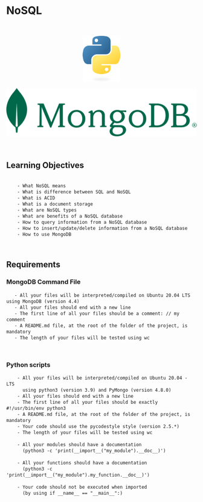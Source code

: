 # NoSQL

$~$

<p align="center">
<img src="https://github.com/Bomays/holbertonschool-higher_level_programming/blob/9441bc9f0855463ba8b62e4f2bc7e68090566757/images/python-logo-only.png" alt="MongoDB/noSQL" width="100"/>
</p>
<p align="center">
<img src="https://github.com/Bomays/holbertonschool-web_back_end/blob/4e8a3778e6abe2ff03fe130d8990903b4ed589c6/NoSQL/images/MongoDB_ForestGreen.png" alt="MongoDB/noSQL" width="Auto"/>
</p>


$~$


## Learning Objectives


```

    - What NoSQL means
    - What is difference between SQL and NoSQL
    - What is ACID
    - What is a document storage
    - What are NoSQL types
    - What are benefits of a NoSQL database
    - How to query information from a NoSQL database
    - How to insert/update/delete information from a NoSQL database
    - How to use MongoDB

```

$~$

## Requirements

### MongoDB Command File

```
   - All your files will be interpreted/compiled on Ubuntu 20.04 LTS using MongoDB (version 4.4)
   - All your files should end with a new line
   - The first line of all your files should be a comment: // my comment
   - A README.md file, at the root of the folder of the project, is mandatory
   - The length of your files will be tested using wc

```

$~$

### Python scripts

```
    - All your files will be interpreted/compiled on Ubuntu 20.04 - LTS
      using python3 (version 3.9) and PyMongo (version 4.8.0)
    - All your files should end with a new line
    - The first line of all your files should be exactly #!/usr/bin/env python3
    - A README.md file, at the root of the folder of the project, is mandatory
    - Your code should use the pycodestyle style (version 2.5.*)
    - The length of your files will be tested using wc

    - All your modules should have a documentation
      (python3 -c 'print(__import__("my_module").__doc__)')

    - All your functions should have a documentation
      (python3 -c 'print(__import__("my_module").my_function.__doc__)')

    - Your code should not be executed when imported
      (by using if __name__ == "__main__":)

```

